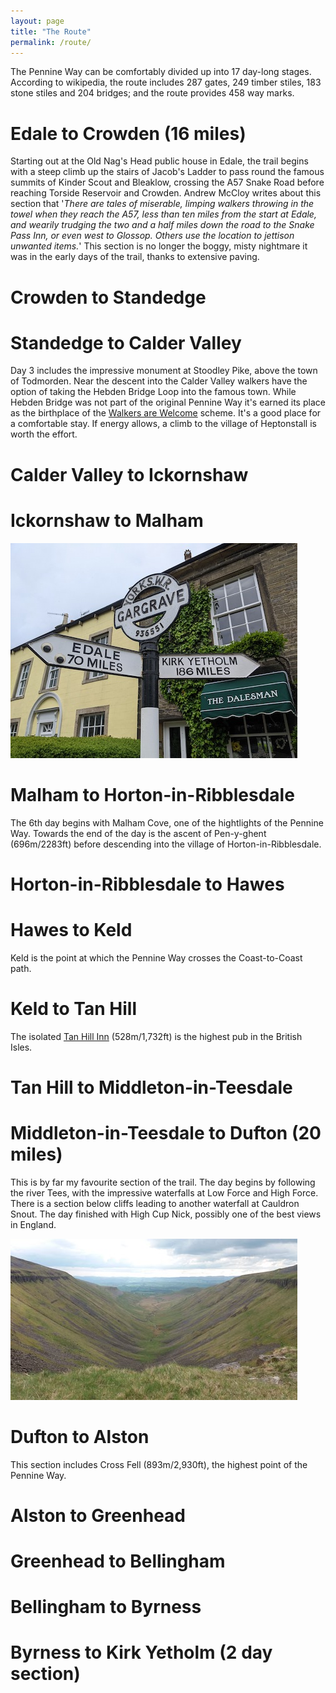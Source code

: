 ```yaml
---
layout: page
title: "The Route"
permalink: /route/
---
```

The Pennine Way can be comfortably divided up into 17 day-long stages. According to wikipedia, the route includes 287 gates, 249 timber stiles, 183 stone stiles and 204 bridges; and the route provides 458 way marks.

<!-- 
    - The first stage passes Kinder Scout, one of the most important places in the history of British walking.
-->
# Edale to Crowden (16 miles)
Starting out at the Old Nag's Head public house in Edale, the trail begins with a steep climb up the stairs of Jacob's Ladder to pass round the famous summits of Kinder Scout and Bleaklow, crossing the A57 Snake Road before reaching Torside Reservoir and Crowden. Andrew McCloy writes about this section that '*There are tales of miserable, limping walkers throwing in the towel when they reach the A57, less than ten miles from the start at Edale, and wearily trudging the two and a half miles down the road to the Snake Pass Inn, or even west to Glossop. Others use the location to jettison unwanted items.*' This section is no longer the boggy, misty nightmare it was in the early days of the trail, thanks to extensive paving.

# Crowden to Standedge
# Standedge to Calder Valley
Day 3 includes the impressive monument at Stoodley Pike, above the town of Todmorden. Near the descent into the Calder Valley walkers have the option of taking the Hebden Bridge Loop into the famous town. While Hebden Bridge was not part of the original Pennine Way it's earned its place as the birthplace of the [Walkers are Welcome](https://walkersarewelcome.org.uk/) scheme. It's a good place for a comfortable stay. If energy allows, a climb to the village of Heptonstall is worth the effort.

# Calder Valley to Ickornshaw
# Ickornshaw to Malham
![Gargrave](/assets/gargrave.jpg)

# Malham to Horton-in-Ribblesdale
The 6th day begins with Malham Cove, one of the hightlights of the Pennine Way. Towards the end of the day is the ascent of Pen-y-ghent (696m/2283ft) before descending into the village of Horton-in-Ribblesdale.
# Horton-in-Ribblesdale to Hawes
# Hawes to Keld
Keld is the point at which the Pennine Way crosses the Coast-to-Coast path.
# Keld to Tan Hill
The isolated [Tan Hill Inn](https://www.tanhillinn.com/) (528m/1,732ft) is the highest pub in the British Isles.
# Tan Hill to Middleton-in-Teesdale
# Middleton-in-Teesdale to Dufton (20 miles)
This is by far my favourite section of the trail. The day begins by following the river Tees, with the impressive waterfalls at Low Force and High Force. There is a section below cliffs leading to another waterfall at Cauldron Snout. The day finished with High Cup Nick, possibly one of the best views in England. 

![High Cup Nick](/assets/highcupnick.jpg)

# Dufton to Alston
This section includes Cross Fell (893m/2,930ft), the highest point of the Pennine Way.

# Alston to Greenhead
# Greenhead to Bellingham
# Bellingham to Byrness
# Byrness to Kirk Yetholm (2 day section)
